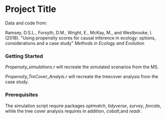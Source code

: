 # Project Title

Data and code from:

Ramsey, D.S.L., Forsyth, D.M., Wright, E., McKay, M., and Westbrooke, I. (2018). "Using propensity scores for causal inference in ecology: options, considerations and a case study" _Methods in Ecology and Evolution_  

### Getting Started

_Propensity_simulations.r_ will recreate the simulated scenarios from the MS.

_Propensity_TreCover_Analyis.r_ will recreate the treecover analysis from the case study.


### Prerequisites

The simulation script require packages _optmatch_, _tidyverse_, _survey_, _forcats_, while the tree cover analysis requires in addition, _cobalt_,and  _readr_.

